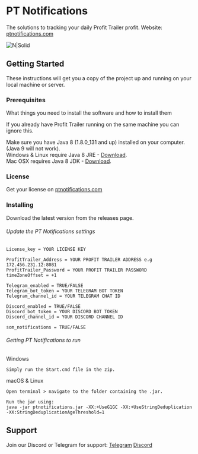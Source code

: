 # PT Notifications

The solutions to tracking your daily Profit Trailer profit.
Website: [ptnotifications.com](https://ptnotifications.com)

![N|Solid](https://ptnotifications.com/img/feature-mobile.png)

## Getting Started

These instructions will get you a copy of the project up and running on your local machine or server.

### Prerequisites

What things you need to install the software and how to install them

If you already have Profit Trailer running on the same machine you can ignore this.

Make sure you have Java 8 (1.8.0_131 and up) installed on your computer. (Java 9 will not work).  
Windows & Linux require Java 8 JRE - [Download](https://www.java.com/en/download/).  
Mac OSX requires Java 8 JDK - [Download](http://www.oracle.com/technetwork/java/javase/downloads/jdk8-downloads-2133151.htm).  

### License

Get your license on [ptnotifications.com](https://ptnotifications.com)

### Installing

Download the latest version from the releases page.

###### Update the PT Notifications settings
```
License_key = YOUR LICENSE KEY

ProfitTrailer_Address = YOUR PROFIT TRAILER ADDRESS e.g 172.456.231.12:8081
ProfitTrailer_Password = YOUR PROFIT TRAILER PASSWORD
timeZoneOffset = +1

Telegram_enabled = TRUE/FALSE
Telegram_bot_token = YOUR TELEGRAM BOT TOKEN
Telegram_channel_id = YOUR TELEGRAM CHAT ID

Discord_enabled = TRUE/FALSE
Discord_bot_token = YOUR DISCORD BOT TOKEN
Discord_channel_id = YOUR DISCORD CHANNEL ID

som_notifications = TRUE/FALSE
```

###### Getting PT Notifications to run

Windows
```
Simply run the Start.cmd file in the zip.
```
macOS & Linux
```
Open terminal > navigate to the folder containing the .jar.

Run the jar using:
java -jar ptnotifications.jar -XX:+UseG1GC -XX:+UseStringDeduplication -XX:StringDeduplicationAgeThreshold=1
```

## Support
Join our Discord or Telegram for support:
[Telegram](https://t.me/ptnotifications)
[Discord](https://discord.gg/6KEz6aN)

